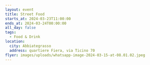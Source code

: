 ```yaml
---
layout: event
title: Street Food
starts_at: 2024-03-23T11:00:00
ends_at: 2024-03-24T00:00:00
all_day: false
tags:
  - Food & Drink
location:
  city: Abbiategrasso
  address: quartiere Fiera, via Ticino 70
flyer: images/uploads/whatsapp-image-2024-03-15-at-08.01.02.jpeg
---
```

